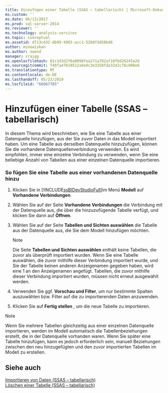 ```yaml
---
title: Hinzufügen einer Tabelle (SSAS – tabellarisch) | Microsoft-Dokumentation
ms.custom: ''
ms.date: 06/13/2017
ms.prod: sql-server-2014
ms.reviewer: ''
ms.technology: analysis-services
ms.topic: conceptual
ms.assetid: d713c432-db99-4983-acc1-52b0fdd58bd6
author: minewiskan
ms.author: owend
manager: craigg
ms.openlocfilehash: 81c1d3d2f0a0098fea271a782af10fbd26245a28
ms.sourcegitcommit: f40fa47619512a9a9c3e3258fda3242c76c008e6
ms.translationtype: MT
ms.contentlocale: de-DE
ms.lasthandoff: 05/23/2019
ms.locfileid: "66067785"
---
```

# <a name="add-a-table-ssas-tabular"></a>Hinzufügen einer Tabelle (SSAS – tabellarisch)
  In diesem Thema wird beschrieben, wie Sie eine Tabelle aus einer Datenquelle hinzufügen, aus der Sie zuvor Daten in das Modell importiert haben. Um eine Tabelle aus derselben Datenquelle hinzuzufügen, können Sie die vorhandene Datenquellenverbindung verwenden. Es wird empfohlen, immer eine einzelne Verbindung zu verwenden, wenn Sie eine beliebige Anzahl von Tabellen aus einer einzelnen Datenquelle importieren.  
  
### <a name="to-add-a-table-from-an-existing-data-source"></a>So fügen Sie eine Tabelle aus einer vorhandenen Datenquelle hinzu  
  
1.  Klicken Sie in [!INCLUDE[ssBIDevStudioFull](../../includes/ssbidevstudiofull-md.md)]im Menü **Modell** auf **Vorhandene Verbindungen**.  
  
2.  Wählen Sie auf der Seite **Vorhandene Verbindungen** die Verbindung mit der Datenquelle aus, die über die hinzuzufügende Tabelle verfügt, und klicken Sie dann auf **Öffnen**.  
  
3.  Wählen Sie auf der Seite **Tabellen und Sichten auswählen** die Tabelle aus der Datenquelle aus, die Sie dem Modell hinzufügen möchten.  
  
    > [!NOTE]  
    >  Die Seite **Tabellen und Sichten auswählen** enthält keine Tabellen, die zuvor als überprüft importiert wurden.  Wenn Sie eine Tabelle auswählen, die zuvor mithilfe dieser Verbindung importiert wurde, und Sie der Tabelle keinen anderen Anzeigenamen gegeben haben, wird eine 1 an den Anzeigenamen angefügt. Tabellen, die zuvor mithilfe dieser Verbindung importiert wurden, müssen nicht erneut ausgewählt werden.  
  
4.  Verwenden Sie ggf. **Vorschau und Filter**, um nur bestimmte Spalten auszuwählen bzw. Filter auf die zu importierenden Daten anzuwenden.  
  
5.  Klicken Sie auf **Fertig stellen** , um die neue Tabelle zu importieren.  
  
> [!NOTE]  
>  Wenn Sie mehrere Tabellen gleichzeitig aus einer einzelnen Datenquelle importieren, werden im Modell automatisch die Tabellenbeziehungen erstellt, die in der Datenquelle vorhanden waren. Wenn Sie später eine Tabelle hinzufügen, kann es jedoch erforderlich sein, manuell Beziehungen zwischen den neu hinzugefügten und den zuvor importierten Tabellen im Modell zu erstellen.  
  
## <a name="see-also"></a>Siehe auch  
 [Importieren von Daten &#40;SSAS – tabellarisch&#41;](../import-data-ssas-tabular.md)   
 [Löschen einer Tabelle &#40;SSAS – tabellarisch&#41;](delete-a-table-ssas-tabular.md)  
  
  
